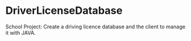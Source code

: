 # DriverLicenseDatabase

School Project:
Create a driving licence database and the client to manage it with JAVA.
